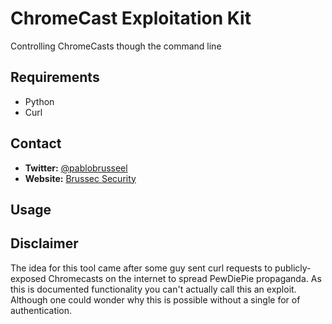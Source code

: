# ChromeCast Exploitation Kit
Controlling ChromeCasts though the command line

## Requirements
* Python
* Curl

## Contact
* __Twitter:__ [@pablobrusseel](https://twitter.com/pablobrusseel)
* __Website:__ [Brussec Security](https://brussec.com)

## Usage

## Disclaimer
The idea for this tool came after some guy sent curl requests to publicly-exposed Chromecasts on the internet to spread PewDiePie propaganda. As this is documented functionality you can't actually call this an exploit. Although one could wonder why this is possible without a single for of authentication.
